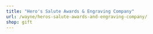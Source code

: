 ```yaml
---
title: "Hero's Salute Awards & Engraving Company"
url: /wayne/heros-salute-awards-and-engraving-company/
shop: gift
---
```

